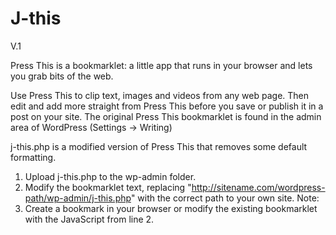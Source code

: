 J-this
=========
V.1

Press This is a bookmarklet: a little app that runs in your browser and lets you grab bits of the web.

Use Press This to clip text, images and videos from any web page. Then edit and add more straight from Press This before you save or publish it in a post on your site. The original Press This bookmarklet is found in the admin area of WordPress (Settings -> Writing)

j-this.php is a modified version of Press This that removes some default formatting. 

1) Upload j-this.php to the wp-admin folder.
2) Modify the bookmarklet text, replacing "http://sitename.com/wordpress-path/wp-admin/j-this.php" with the correct path to your own site. Note: 
3) Create a bookmark in your browser or modify the existing bookmarklet with the JavaScript from line 2. 